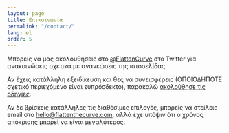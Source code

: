 ```yaml
---
layout: page
title: Επικοινωνία
permalink: "/contact/"
lang: el
order: 5
---
```

Μπορείς να μας ακολουθήσεις στο <a href="https://www.twitter.com/flattencurve">@FlattenCurve</a> στο Twitter για ανακοινώσεις σχετικά με ανανεώσεις της ιστοσελίδας.

Αν έχεις κατάλληλη εξειδίκευση και θες να συνεισφέρεις (ΟΠΟΙΟΔΗΠΟΤΕ σχετικό περιεχόμενο είναι ευπρόσδεκτο), παρακαλώ [ακολούθησε τις οδηγίες](https://github.com/flattenthecurve/guide/blob/master/CONTRIBUTING.md#how-to-contribute).

Αν δε βρίσκεις κατάλληλες τις διαθέσιμες επιλογές, μπορείς να στείλεις email στο [hello@flattenthecurve.com](mailto:hello@flattenthecurve.com), αλλά έχε υπόψιν ότι ο χρόνος απόκρισης μπορεί να είναι μεγαλύτερος.
